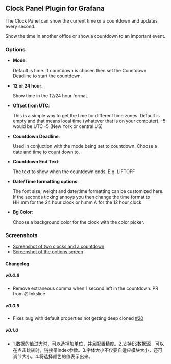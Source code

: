 ## Clock Panel Plugin for Grafana

The Clock Panel can show the current time or a countdown and updates every second.

Show the time in another office or show a countdown to an important event.

### Options

- **Mode**:

  Default is time. If countdown is chosen then set the Countdown Deadline to start the countdown.

- **12 or 24 hour**:

  Show time in the 12/24 hour format.

- **Offset from UTC**:

  This is a simple way to get the time for different time zones. Default is empty and that means local time (whatever that is on your computer). -5 would be UTC -5 (New York or central US)

- **Countdown Deadline**:

  Used in conjuction with the mode being set to countdown. Choose a date and time to count down to.

- **Countdown End Text**:

  The text to show when the countdown ends. E.g. LIFTOFF

- **Date/Time formatting options**:

  The font size, weight and date/time formatting can be customized here. If the seconds ticking annoys you then change the time format to HH:mm for the 24 hour clock or h:mm A for the 12 hour clock.

- **Bg Color**:

  Choose a background color for the clock with the color picker.

### Screenshots

- [Screenshot of two clocks and a countdown](https://raw.githubusercontent.com/grafana/clock-panel/06ecf59c191db642127c6153bc3145e93a1df1f8/src/img/screenshot-clocks.png)
- [Screenshot of the options screen](https://raw.githubusercontent.com/grafana/clock-panel/06ecf59c191db642127c6153bc3145e93a1df1f8/src/img/screenshot-clock-options.png)

#### Changelog

##### v0.0.8

- Remove extraneous comma when 1 second left in the countdown. PR from @linkslice

##### v0.0.9

- Fixes bug with default properties not getting deep cloned [#20](https://github.com/grafana/clock-panel/issues/20)

##### v0.1.0

- 1.数据的值过大时，可以选择加单位，并且配置精度。2.支持ES数据源，可以在点击跳转时，链接带index参数。3.字体大小不仅要自适应模块大小，还可调节大小。4.将选择颜色的值表示出来。